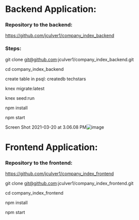 # Backend Application:

### Repository to the backend: 
https://github.com/jculver1/company_index_backend

### Steps:
git clone git@github.com:jculver1/company_index_backend.git

cd company_index_backend

create table in psql: createdb techstars

knex migrate:latest

knex seed:run

npm install

npm start


Screen Shot 2021-03-20 at 3.06.08 PM![image](https://user-images.githubusercontent.com/21270300/111947395-026e0880-8aa3-11eb-9fcc-862d912e8c9c.png)


# Frontend Application:

### Repository to the frontend: 
https://github.com/jculver1/company_index_frontend

git clone git@github.com:jculver1/company_index_frontend.git

cd company_index_frontend

npm install

npm start




